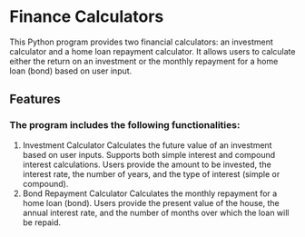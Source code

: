 # Finance Calculators
This Python program provides two financial calculators: an investment calculator and a home loan repayment calculator. It allows users to calculate either the return on an investment or the monthly repayment for a home loan (bond) based on user input.

## Features

### The program includes the following functionalities:
1. Investment Calculator
Calculates the future value of an investment based on user inputs.
Supports both simple interest and compound interest calculations.
Users provide the amount to be invested, the interest rate, the number of years, and the type of interest (simple or compound).
2. Bond Repayment Calculator
Calculates the monthly repayment for a home loan (bond).
Users provide the present value of the house, the annual interest rate, and the number of months over which the loan will be repaid.
